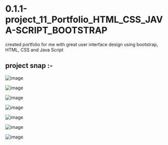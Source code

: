 # 0.1.1-project_11_Portfolio_HTML_CSS_JAVA-SCRIPT_BOOTSTRAP
created portfolio for me with great user interface design using bootstrap, HTML, CSS and Java Script

<h2>project snap :-</h2>

![image](https://github.com/Kumar0Hitansh/0.1.1-project_11_Portfolio_HTML_CSS_JAVA-SCRIPT_BOOTSTRAP/assets/121010426/fe3acaf6-1b75-49b6-b626-a0318302d87d)

![image](https://github.com/Kumar0Hitansh/0.1.1-project_11_Portfolio_HTML_CSS_JAVA-SCRIPT_BOOTSTRAP/assets/121010426/ebc1a06a-0e80-44c3-9152-268673213b26)

![image](https://github.com/Kumar0Hitansh/0.1.1-project_11_Portfolio_HTML_CSS_JAVA-SCRIPT_BOOTSTRAP/assets/121010426/c8e5e0b6-1838-44c2-837a-89cde4479555)

![image](https://github.com/Kumar0Hitansh/0.1.1-project_11_Portfolio_HTML_CSS_JAVA-SCRIPT_BOOTSTRAP/assets/121010426/646cf3aa-8a9b-47bf-b9fb-c44da4f64eb5)

![image](https://github.com/Kumar0Hitansh/0.1.1-project_11_Portfolio_HTML_CSS_JAVA-SCRIPT_BOOTSTRAP/assets/121010426/0fb2b707-110e-4138-8b8d-aa16c9896901)

![image](https://github.com/Kumar0Hitansh/0.1.1-project_11_Portfolio_HTML_CSS_JAVA-SCRIPT_BOOTSTRAP/assets/121010426/e93fa2e9-a350-4a11-ab2e-658baa9aab2d)

![image](https://github.com/Kumar0Hitansh/0.1.1-project_11_Portfolio_HTML_CSS_JAVA-SCRIPT_BOOTSTRAP/assets/121010426/ca146cc5-9d2e-4b9a-a559-b7f1a91b9e9b)





